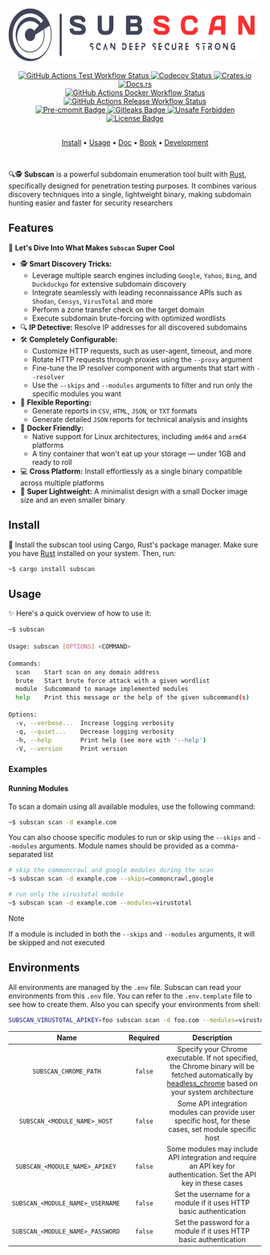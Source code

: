 <!-- markdownlint-disable MD033 MD041 -->
<div align="center">
  <picture>
    <source media="(prefers-color-scheme: dark)" srcset="https://github.com/eredotpkfr/subscan/blob/main/assets/logo-light.png?raw=true">
    <img alt="Subscan Logo" height="105px" src="https://github.com/eredotpkfr/subscan/blob/main/assets/logo-dark.png?raw=true">
  </picture>
</div>
<br>
<div align="center">
  <a href="https://github.com/eredotpkfr/subscan/actions/workflows/tests.yml">
    <picture>
      <source media="(prefers-color-scheme: dark)" srcset="https://img.shields.io/github/actions/workflow/status/eredotpkfr/subscan/tests.yml?label=test&logo=Github&labelColor=ff3030&color=e6e6e6">
      <img alt="GitHub Actions Test Workflow Status" src="https://img.shields.io/github/actions/workflow/status/eredotpkfr/subscan/tests.yml?label=test&logo=Github&labelColor=42445a&color=e6e6e6">
    </picture>
  </a>

  <a href="https://app.codecov.io/gh/eredotpkfr/subscan">
    <picture>
      <source media="(prefers-color-scheme: dark)" srcset="https://img.shields.io/codecov/c/gh/eredotpkfr/subscan?labelColor=ff3030&color=e6e6e6&logo=codecov&logoColor=white">
      <img alt="Codecov Status" src="https://img.shields.io/codecov/c/gh/eredotpkfr/subscan?labelColor=42445a&color=e6e6e6&logo=codecov&logoColor=white">
    </picture>
  </a>

  <a href="https://crates.io/crates/subscan">
    <picture>
      <source media="(prefers-color-scheme: dark)" srcset="https://img.shields.io/crates/v/subscan?logoColor=white&color=e6e6e6&labelColor=ff3030">
      <img alt="Crates.io" src="https://img.shields.io/crates/v/subscan?labelColor=42445a&color=e6e6e6">
    </picture>
  </a>

  <a href="https://docs.rs/subscan/latest/subscan/">
    <picture>
      <source media="(prefers-color-scheme: dark)" srcset="https://img.shields.io/docsrs/subscan?logoColor=white&color=e6e6e6&labelColor=ff3030">
      <img alt="Docs.rs" src="https://img.shields.io/docsrs/subscan?labelColor=42445a&color=e6e6e6">
    </picture>
  </a>
</div>
<div align="center">
  <a href="https://github.com/eredotpkfr/subscan/actions/workflows/docker.yml">
    <picture>
      <source media="(prefers-color-scheme: dark)" srcset="https://img.shields.io/github/actions/workflow/status/eredotpkfr/subscan/docker.yml?label=docker&logo=Docker&labelColor=ff3030&color=e6e6e6&logoColor=white">
      <img alt="GitHub Actions Docker Workflow Status" src="https://img.shields.io/github/actions/workflow/status/eredotpkfr/subscan/docker.yml?label=docker&logo=Docker&labelColor=42445a&color=e6e6e6&logoColor=white">
    </picture>
  </a>

  <a href="https://github.com/eredotpkfr/subscan/actions/workflows/release.yml">
    <picture>
      <source media="(prefers-color-scheme: dark)" srcset="https://img.shields.io/github/actions/workflow/status/eredotpkfr/subscan/release.yml?label=release&logo=GithubActions&labelColor=ff3030&color=e6e6e6&logoColor=white">
      <img alt="GitHub Actions Release Workflow Status" src="https://img.shields.io/github/actions/workflow/status/eredotpkfr/subscan/release.yml?label=release&logo=GithubActions&labelColor=42445a&color=e6e6e6&logoColor=white">
    </picture>
  </a>
</div>
<div align="center">
  <a href="https://pre-commit.com/">
    <picture>
      <source media="(prefers-color-scheme: dark)" srcset="https://img.shields.io/badge/pre--commit-enabled-brightgreen?logo=pre-commit&logoColor=white&color=e6e6e6&labelColor=ff3030">
      <img alt="Pre-cmomit Badge" src="https://img.shields.io/badge/pre--commit-enabled-brightgreen?logo=pre-commit&logoColor=white&color=e6e6e6&labelColor=42445a">
    </picture>
  </a>

  <a href="https://gitleaks.io/">
    <picture>
      <source media="(prefers-color-scheme: dark)" srcset="https://img.shields.io/badge/protected%20by-gitleaks-blue?color=e6e6e6&labelColor=ff3030">
      <img alt="Gitleaks Badge" src="https://img.shields.io/badge/protected%20by-gitleaks-blue?color=e6e6e6&labelColor=42445a">
    </picture>
  </a>

  <a href="https://github.com/rust-secure-code/safety-dance/">
    <picture>
      <source media="(prefers-color-scheme: dark)" srcset="https://img.shields.io/badge/unsafe-forbidden-success.svg?color=e6e6e6&labelColor=ff3030">
      <img alt="Unsafe Forbidden" src="https://img.shields.io/badge/unsafe-forbidden-success.svg?color=e6e6e6&labelColor=42445a">
    </picture>
  </a>

  <a href="https://github.com/eredotpkfr/subscan/blob/main/LICENSE">
    <picture>
      <source media="(prefers-color-scheme: dark)" srcset="https://img.shields.io/github/license/eredotpkfr/subscan?labelColor=ff3030&color=e6e6e6">
      <img alt="License Badge" src="https://img.shields.io/github/license/eredotpkfr/subscan?labelColor=42445a&color=e6e6e6">
    </picture>
  </a>
</div>
<br>
<p align="center">
  <a href="https://github.com/eredotpkfr/subscan?tab=readme-ov-file#install">Install</a> •
  <a href="https://github.com/eredotpkfr/subscan/tree/update-readme?tab=readme-ov-file#usage">Usage</a> •
  <a href="https://docs.rs/subscan/latest/subscan/">Doc</a> •
  <a href="https://erdoganyoksul.com/subscan/">Book</a> •
  <a href="#">Development</a>
</p>
<br>
<!-- markdownlint-enable MD033 MD041 -->

🔍🕵️ **Subscan** is a powerful subdomain enumeration tool built with [Rust](https://www.rust-lang.org/), specifically designed for penetration testing purposes. It combines various discovery techniques into a single, lightweight binary, making subdomain hunting easier and faster for security researchers
<!-- markdownlint-disable MD007 -->

## Features

🎯 **Let's Dive Into What Makes `Subscan` Super Cool**

- 🕵️ **Smart Discovery Tricks:**
   - Leverage multiple search engines including `Google`, `Yahoo`, `Bing`, and `Duckduckgo` for extensive subdomain discovery
   - Integrate seamlessly with leading reconnaissance APIs such as `Shodan`, `Censys`, `VirusTotal` and more
   - Perform a zone transfer check on the target domain
   - Execute subdomain brute-forcing with optimized wordlists
- 🔍 **IP Detective:** Resolve IP addresses for all discovered subdomains
- 🛠️ **Completely Configurable:**
   - Customize HTTP requests, such as user-agent, timeout, and more
   - Rotate HTTP requests through proxies using the `--proxy` argument
   - Fine-tune the IP resolver component with arguments that start with `--resolver`
   - Use the `--skips` and `--modules` arguments to filter and run only the specific modules you want
- 📎 **Flexible Reporting:**
   - Generate reports in `CSV`, `HTML`, `JSON`, or `TXT` formats
   - Generate detailed `JSON` reports for technical analysis and insights
- 🐳 **Docker Friendly:**
   - Native support for Linux architectures, including `amd64` and `arm64` platforms
   - A tiny container that won't eat up your storage — under 1GB and ready to roll
- 💻 **Cross Platform:** Install effortlessly as a single binary compatible across multiple platforms
- 🚀 **Super Lightweight:** A minimalist design with a small Docker image size and an even smaller binary

## Install

🦀 Install the subscan tool using Cargo, Rust's package manager. Make sure you have [Rust](https://www.rust-lang.org/) installed on your system. Then, run:

```bash
~$ cargo install subscan
```

## Usage

✨ Here's a quick overview of how to use it:

```bash
~$ subscan

Usage: subscan [OPTIONS] <COMMAND>

Commands:
  scan    Start scan on any domain address
  brute   Start brute force attack with a given wordlist
  module  Subcommand to manage implemented modules
  help    Print this message or the help of the given subcommand(s)

Options:
  -v, --verbose...  Increase logging verbosity
  -q, --quiet...    Decrease logging verbosity
  -h, --help        Print help (see more with '--help')
  -V, --version     Print version
```

### Examples

#### Running Modules

To scan a domain using all available modules, use the following command:

```bash
~$ subscan scan -d example.com
```

You can also choose specific modules to run or skip using the `--skips` and `--modules` arguments. Module names should be provided as a comma-separated list

```bash
# skip the commoncrawl and google modules during the scan
~$ subscan scan -d example.com --skips=commoncrawl,google
```

```bash
# run only the virustotal module
~$ subscan scan -d example.com --modules=virustotal
```

> [!NOTE]
> If a module is included in both the `--skips` and `--modules` arguments, it will be skipped and not executed

<!-- markdownlint-enable MD007 -->

## Environments

All environments are managed by the `.env` file. Subscan can read your environments from this `.env` file. You can refer to the `.env.template` file to see how to create them. Also you can specify your environments from shell:

```bash
SUBSCAN_VIRUSTOTAL_APIKEY=foo subscan scan -d foo.com --modules=virustotal
```

<!-- markdownlint-disable MD033 MD041 -->
<div align="center">

| Name                           | Required | Description |
| :----------------------------: | :------: | :---------: |
| `SUBSCAN_CHROME_PATH`          | `false`  | Specify your Chrome executable. If not specified, the Chrome binary will be fetched automatically by <a href="https://github.com/rust-headless-chrome/rust-headless-chrome/">headless_chrome<a/> based on your system architecture |
| `SUBSCAN_<MODULE_NAME>_HOST` | `false`  | Some API integration modules can provide user specific host, for these cases, set module specific host |
| `SUBSCAN_<MODULE_NAME>_APIKEY` | `false`  | Some modules may include API integration and require an API key for authentication. Set the API key in these cases |
| `SUBSCAN_<MODULE_NAME>_USERNAME` | `false`  | Set the username for a module if it uses HTTP basic authentication |
| `SUBSCAN_<MODULE_NAME>_PASSWORD` | `false`  | Set the password for a module if it uses HTTP basic authentication |

</div>
<!-- markdownlint-enable MD033 MD041 -->
